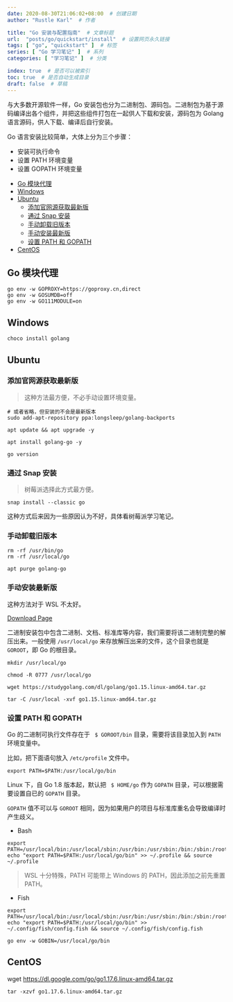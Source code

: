 ```yaml
---
date: 2020-08-30T21:06:02+08:00  # 创建日期
author: "Rustle Karl"  # 作者

title: "Go 安装与配置指南"  # 文章标题
url:  "posts/go/quickstart/install"  # 设置网页永久链接
tags: [ "go", "quickstart" ]  # 标签
series: [ "Go 学习笔记" ]  # 系列
categories: [ "学习笔记" ]  # 分类

index: true  # 是否可以被索引
toc: true  # 是否自动生成目录
draft: false  # 草稿
---
```


与大多数开源软件一样，Go 安装包也分为二进制包、源码包。二进制包为基于源码编译出各个组件，并把这些组件打包在一起供人下载和安装，源码包为 Golang 语言源码，供人下载、编译后自行安装。

Go 语言安装比较简单，大体上分为三个步骤：

* 安装可执行命令
* 设置 PATH 环境变量
* 设置 GOPATH 环境变量

- [Go 模块代理](#go-模块代理)
- [Windows](#windows)
- [Ubuntu](#ubuntu)
  - [添加官网源获取最新版](#添加官网源获取最新版)
  - [通过 Snap 安装](#通过-snap-安装)
  - [手动卸载旧版本](#手动卸载旧版本)
  - [手动安装最新版](#手动安装最新版)
  - [设置 PATH 和 GOPATH](#设置-path-和-gopath)
- [CentOS](#centos)

## Go 模块代理

```shell
go env -w GOPROXY=https://goproxy.cn,direct
go env -w GOSUMDB=off
go env -w GO111MODULE=on
```

## Windows

```shell
choco install golang
```

## Ubuntu

### 添加官网源获取最新版

> 这种方法最方便，不必手动设置环境变量。

```shell
# 或者省略，但安装的不会是最新版本
sudo add-apt-repository ppa:longsleep/golang-backports
```

```shell
apt update && apt upgrade -y

apt install golang-go -y
```

```shell
go version
```

### 通过 Snap 安装

> 树莓派选择此方式最方便。

```shell
snap install --classic go
```

这种方式后来因为一些原因认为不好，具体看树莓派学习笔记。

### 手动卸载旧版本

```shell
rm -rf /usr/bin/go
rm -rf /usr/local/go

apt purge golang-go
```

### 手动安装最新版

这种方法对于 WSL 不太好。

[Download Page](https://studygolang.com/dl)

二进制安装包中包含二进制、文档、标准库等内容，我们需要将该二进制完整的解压出来。一般使用 `/usr/local/go` 来存放解压出来的文件，这个目录也就是 `GOROOT`，即 Go 的根目录。

```shell
mkdir /usr/local/go

chmod -R 0777 /usr/local/go
```

```shell
wget https://studygolang.com/dl/golang/go1.15.linux-amd64.tar.gz
```

```shell
tar -C /usr/local -xvf go1.15.linux-amd64.tar.gz
```

### 设置 PATH 和 GOPATH

Go 的二进制可执行文件存在于 ` $ GOROOT/bin` 目录，需要将该目录加入到 `PATH` 环境变量中。

比如，把下面语句放入 `/etc/profile` 文件中。

```shell
export PATH=$PATH:/usr/local/go/bin
```

Linux 下，自 Go 1.8 版本起，默认把 ` $ HOME/go` 作为 `GOPATH` 目录，可以根据需要设置自已的 `GOPATH` 目录。

`GOPATH` 值不可以与 `GOROOT` 相同，因为如果用户的项目与标准库重名会导致编译时产生歧义。

- Bash

```shell
export PATH=/usr/local/bin:/usr/local/sbin:/usr/bin:/usr/sbin:/bin:/sbin:/root/bin
echo "export PATH=$PATH:/usr/local/go/bin" >> ~/.profile && source ~/.profile
```

> WSL 十分特殊，PATH 可能带上 Windows 的 PATH，因此添加之前先重置 PATH。

- Fish

```shell
export PATH=/usr/local/bin:/usr/local/sbin:/usr/bin:/usr/sbin:/bin:/sbin:/root/bin
echo "export PATH=$PATH:/usr/local/go/bin" >> ~/.config/fish/config.fish && source ~/.config/fish/config.fish
```

```shell
go env -w GOBIN=/usr/local/go/bin
```

## CentOS

wget https://dl.google.com/go/go1.17.6.linux-amd64.tar.gz


```shell
tar -xzvf go1.17.6.linux-amd64.tar.gz
```
